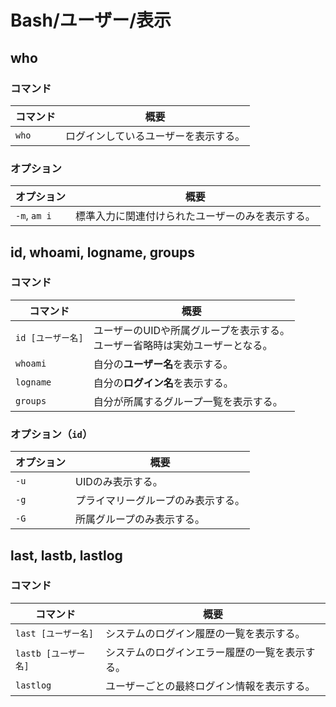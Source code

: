 # Bash/ユーザー/表示

## who

### コマンド

|コマンド|概要|
|---|---|
|`who`|ログインしているユーザーを表示する。|

### オプション

| オプション   | 概要                                             |
| ------------ | ------------------------------------------------ |
| `-m`, `am i` | 標準入力に関連付けられたユーザーのみを表示する。 |

## id, whoami, logname, groups

### コマンド

| コマンド          | 概要                                                         |
| ----------------- | ------------------------------------------------------------ |
| `id [ユーザー名]` | ユーザーのUIDや所属グループを表示する。<br />ユーザー省略時は実効ユーザーとなる。 |
| `whoami`          | 自分の**ユーザー名**を表示する。                             |
| `logname`         | 自分の**ログイン名**を表示する。                             |
| `groups`          | 自分が所属するグループ一覧を表示する。                       |

### オプション（`id`）

| オプション | 概要                               |
| ---------- | ---------------------------------- |
| `-u`       | UIDのみ表示する。                  |
| `-g`       | プライマリーグループのみ表示する。 |
| `-G`       | 所属グループのみ表示する。         |

## last, lastb, lastlog

### コマンド

| コマンド             | 概要                                           |
| -------------------- | ---------------------------------------------- |
| `last [ユーザー名]`  | システムのログイン履歴の一覧を表示する。       |
| `lastb [ユーザー名]` | システムのログインエラー履歴の一覧を表示する。 |
| `lastlog`            | ユーザーごとの最終ログイン情報を表示する。     |

